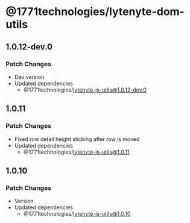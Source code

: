 # @1771technologies/lytenyte-dom-utils

## 1.0.12-dev.0

### Patch Changes

- Dev version
- Updated dependencies
  - @1771technologies/lytenyte-js-utils@1.0.12-dev.0

## 1.0.11

### Patch Changes

- Fixed row detail height sticking after row is moved
- Updated dependencies
  - @1771technologies/lytenyte-js-utils@1.0.11

## 1.0.10

### Patch Changes

- Version
- Updated dependencies
  - @1771technologies/lytenyte-js-utils@1.0.10
